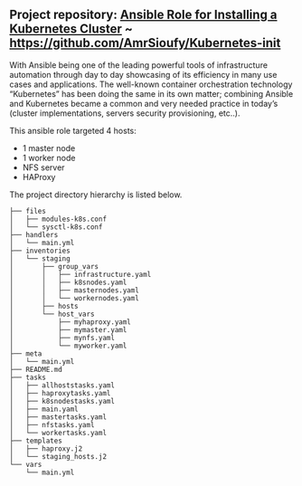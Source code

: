 ## Project repository: [Ansible Role for Installing a Kubernetes Cluster](https://github.com/AmrSioufy/Kubernetes-init) ~ https://github.com/AmrSioufy/Kubernetes-init

With Ansible being one of the leading powerful tools of infrastructure automation through day to day showcasing of its efficiency in many use cases and applications. The well-known container orchestration technology “Kubernetes” has been doing the same in its own matter; combining Ansible and Kubernetes became a common and very needed practice in today’s (cluster implementations, servers security provisioning, etc..).

This ansible role targeted 4 hosts:
- 1 master node
- 1 worker node
- NFS server
- HAProxy

The project directory hierarchy is listed below.

```
├── files
│   ├── modules-k8s.conf
│   └── sysctl-k8s.conf
├── handlers
│   └── main.yml
├── inventories
│   └── staging
│       ├── group_vars
│       │   ├── infrastructure.yaml
│       │   ├── k8snodes.yaml
│       │   ├── masternodes.yaml
│       │   └── workernodes.yaml
│       ├── hosts
│       └── host_vars
│           ├── myhaproxy.yaml
│           ├── mymaster.yaml
│           ├── mynfs.yaml
│           └── myworker.yaml
├── meta
│   └── main.yml
├── README.md
├── tasks
│   ├── allhoststasks.yaml
│   ├── haproxytasks.yaml
│   ├── k8snodestasks.yaml
│   ├── main.yaml
│   ├── mastertasks.yaml
│   ├── nfstasks.yaml
│   └── workertasks.yaml
├── templates
│   ├── haproxy.j2
│   └── staging_hosts.j2
└── vars
    └── main.yml

```
